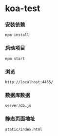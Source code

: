 # koa-test

### 安装依赖
`npm install`

### 启动项目
`npm start`

### 浏览
`http://localhost:4455/`

### 数据库数据
`server/db.js`

### 静态页面地址
`static/index.html`
